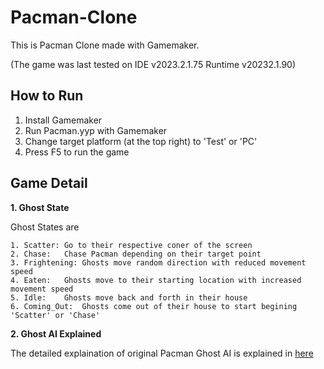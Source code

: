# Pacman-Clone
This is Pacman Clone made with Gamemaker.

(The game was last tested on IDE v2023.2.1.75 Runtime v20232.1.90)

## How to Run 

1. Install Gamemaker 
2. Run Pacman.yyp with Gamemaker 
3. Change target platform (at the top right) to 'Test' or 'PC'
4. Press F5 to run the game


## Game Detail

**1. Ghost State**

Ghost States are

	1. Scatter:	Go to their respective coner of the screen
	2. Chase:	Chase Pacman depending on their target point
	3. Frightening:	Ghosts move random direction with reduced movement speed 
	4. Eaten:	Ghosts move to their starting location with increased movement speed
	5. Idle:	Ghosts move back and forth in their house
	6. Coming_Out:	Ghosts come out of their house to start begining 'Scatter' or 'Chase'
  
**2. Ghost AI Explained**

  The detailed explaination of original Pacman Ghost AI is explained in [here](https://youtu.be/ataGotQ7ir8)
  
